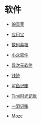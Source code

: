 # 软件


<div id = "首"></div>
<script src = "../js/首.js"></script>


* [豌豆荚](https://m.wandoujia.com/)
* [应用宝](https://sj.qq.com/)
* [数码荔枝](https://www.lizhi.io/)


* [小众软件](https://www.appinn.com//)
* [异次元软件](https://www.iplaysoft.com/)


* [钱迹](http://www.qianjiapp.com/)
* [鲨鱼记账](http://www.shayujizhang.com/)
* [Timi时光记账](http://www.timitime.com/)
* [一羽记账](http://www.yiyujizhang.cn/)
* [Moze](https://moze.app/)

